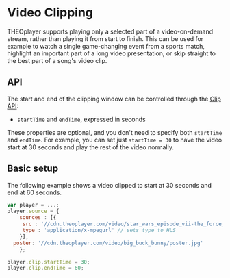 # Video Clipping

THEOplayer supports playing only a selected part of a video-on-demand stream, rather than playing it from start to finish. This can be used for example to watch a single game-changing event from a sports match, highlight an important part of a long video presentation, or skip straight to the best part of a song's video clip.

## API

The start and end of the clipping window can be controlled through the [Clip API](https://docs.theoplayer.com/api-reference/web/theoplayer.clip.md):

- `startTime` and `endTime`, expressed in seconds

These properties are optional, and you don't need to specify both `startTime` and `endTime`. For example, you can set just `startTime = 30` to have the video start at 30 seconds and play the rest of the video normally.

## Basic setup

The following example shows a video clipped to start at 30 seconds and end at 60 seconds.

```js
var player = ...;
player.source = {
    sources : [{
     src : '//cdn.theoplayer.com/video/star_wars_episode_vii-the_force_awakens_official_comic-con_2015_reel_(2015)/index.m3u8', // sets HLS source
     type : 'application/x-mpegurl' // sets type to HLS
    }],
  poster: '//cdn.theoplayer.com/video/big_buck_bunny/poster.jpg'
    };

player.clip.startTime = 30;
player.clip.endTime = 60;
```
